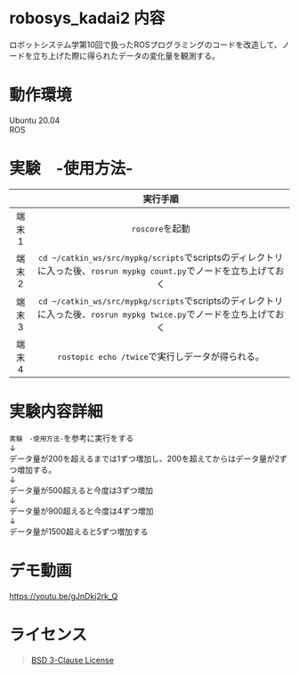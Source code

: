 # robosys_kadai2 内容  
ロボットシステム学第10回で扱ったROSプログラミングのコードを改造して、ノードを立ち上げた際に得られたデータの変化量を観測する。  

# 動作環境  
Ubuntu 20.04  
ROS  

# 実験　-使用方法-   
|       |      実行手順      |  
|:-----:|:-----------------:|  
| 端末1 |  `roscore`を起動     |  
| 端末2 | `cd ~/catkin_ws/src/mypkg/scripts`でscriptsのディレクトリに入った後、`rosrun mypkg count.py`でノードを立ち上げておく|  
| 端末3 | `cd ~/catkin_ws/src/mypkg/scripts`でscriptsのディレクトリに入った後、`rosrun mypkg twice.py`でノードを立ち上げておく|  
| 端末4 | `rostopic echo /twice`で実行しデータが得られる。|  

# 実験内容詳細  
`実験　-使用方法-`を参考に実行をする  
              ↓  
データ量が200を超えるまでは1ずつ増加し、200を超えてからはデータ量が2ずつ増加する。  
              ↓  
データ量が500超えると今度は3ずつ増加  
              ↓  
データ量が900超えると今度は4ずつ増加  
              ↓  
データ量が1500超えると5ずつ増加する  

# デモ動画  
https://youtu.be/gJnDkj2rk_Q  

# ライセンス  
> [BSD 3-Clause License](https://github.com/ShuyaTanaka/robosys_kadai2/blob/main/LICENSE)
